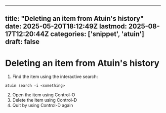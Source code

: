 
---
title: "Deleting an item from Atuin's history"
date: 2025-05-20T18:12:49Z
lastmod: 2025-08-17T12:20:44Z
categories: ['snippet', 'atuin']
draft: false
---


# Deleting an item from Atuin's history
1. Find the item using the interactive search:
```
atuin search -i <something>
```
2. Open the item using Control-O
3. Delete the item using Control-D
4. Quit by using Control-D again

<!-- #public #snippet #atuin -->

<!-- {BearID:A1883924-A1B4-4171-A712-88A6CCACB397} -->
